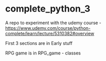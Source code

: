 # complete_python_3

A repo to experiment with the udemy course - https://www.udemy.com/course/python-complete/learn/lecture/5310382#overview

First 3 sections are in Early stuff

RPG game is in RPG_game - classes